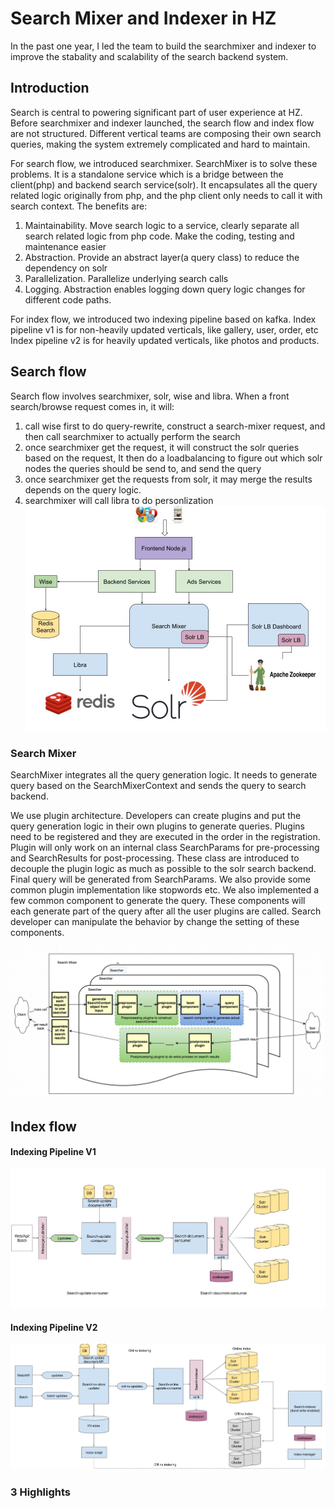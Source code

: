# Search Mixer and Indexer in HZ
In the past one year, I led the team to build the searchmixer and indexer to improve the stabality and scalability of the search backend system. 

## Introduction
Search is central to powering significant part of user experience at HZ. Before searchmixer and indexer launched, the search flow and index flow are not structured. Different vertical teams are composing their own search queries, making the system extremely complicated and hard to maintain. 

For search flow, we introduced searchmixer. 
SearchMixer is to solve these problems. It is a standalone service which is a bridge between the client(php) and backend search service(solr). It encapsulates all the query related logic originally from php, and the php client only needs to call it with search context. The benefits are:
1. Maintainability. Move search logic to a service, clearly separate all search related logic from php code. Make the coding, testing and maintenance easier
2. Abstraction. Provide an abstract layer(a query class) to reduce the dependency on solr
3. Parallelization. Parallelize underlying search calls
4. Logging. Abstraction enables logging down query logic changes for different code paths.

For index flow, we introduced two indexing pipeline based on kafka.
Index pipeline v1 is for non-heavily updated verticals, like gallery, user, order, etc
Index pipeline v2 is for heavily updated verticals, like photos and products.

## Search flow

Search flow involves searchmixer, solr, wise and libra. When a front search/browse request comes in, it will:
1. call wise first to do query-rewrite, construct a search-mixer request, and then call searchmixer to actually perform the search
2. once searchmixer get the request, it will construct the solr queries based on the request, It then do a loadbalancing to figure out which solr nodes the queries should be send to, and send the query
3. once searchmixer get the requests from solr, it may merge the results depends on the query logic.
4. searchmixer will call libra to do personlization
![search flow](assets/search_flow.jpg)

### Search Mixer
SearchMixer integrates all the query generation logic. It needs to generate query based on the SearchMixerContext and sends the query to search backend.

We use plugin architecture. Developers can create plugins and put the query generation logic in their own plugins to generate queries. Plugins need to be registered and they are executed in the order in the registration.
Plugin will only work on an internal class SearchParams for pre-processing and SearchResults for post-processing. These class are introduced to decouple the plugin logic as much as possible to the solr search backend. Final query will be generated from SearchParams.
We also provide some common plugin implementation like stopwords etc.
We also implemented a few common component to generate the query. These components will each generate part of the query after all the user plugins are called. Search developer can manipulate the behavior by change the setting of these components.

![searchmixer_design](assets/searchmixer_design.png)

## Index flow


#### Indexing Pipeline V1

![index pipeline v1](assets/search_index_flow_v1.jpg)


#### Indexing Pipeline V2

![index pipeline v2](assets/search_index_flow_v2.jpg)


### 3 Highlights



